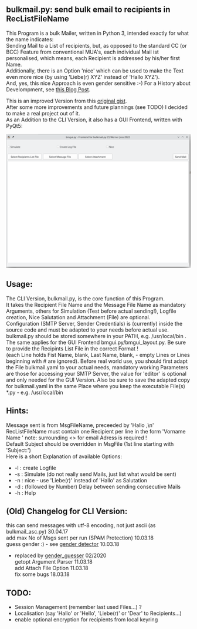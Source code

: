 ## bulkmail.py: send bulk email to recipients in RecListFileName

This Program is a bulk Mailer, written in Python 3, intended exactly for what the name indicates:  
Sending Mail to a List of recipients, but, as opposed to the standard CC (or BCC) Feature from conventional MUA's, each individual Mail ist personalised,
which means, each Recipient is addressed by his/her first Name.  
Additionally, there is an Option 'nice' which can be used to make the Text even more nice (by using 'Liebe(r) XYZ' instead of 'Hallo XYZ').  
And, yes, this nice Approach is even gender sensitive :-)
For a History about Develompment, see [this Blog Post](https://hoernerfranzracing.de/werner/blog/spam-schleuder-version-2-0).

This is an improved Version from this [original gist](https://gist.github.com/wernerjoss/9ba0d815bb91d043f929d98670f99064).  
After some more improvements and future plannings (see TODO) I decided to make a real project out of it.  
As an Addition to the CLI Version, it also has a GUI Frontend, written with PyQt5:

![](screenshot.png)

## Usage:
The CLI Version, bulkmail.py, is the core function of this Program.  
It takes the Recipient File Name and the Message File Name as mandatory Arguments, others for Simulation (Test before actual sending!),
Logfile creation, Nice Salutation and Attachment (File) are optional.  
Configuration (SMTP Server, Sender Credentials) is (currently) inside the source code and must be adapted to your needs before actual use.  
bulkmail.py should be stored somewhere in your PATH, e.g. /usr/local/bin .  
The same applies for the GUI Frontend bmgui.py/bmgui_layout.py.
Be sure to provide the Recipints List File in the correct Format !  
(each Line holds Fist Name, blank, Last Name, blank, <email address> - empty Lines or Lines beginning with # are ignored).
Before real world use, you should first adapt the File bulkmail.yaml to your actual needs, mandatory working Parameters are those for
accessing your SMTP Server, the value for 'editor' is optional and only needed for the GUI Version.
Also be sure to save the adapted copy for bulkmail.yaml in the same Place where you keep the executable File(s) *.py - e.g. /usr/local/bin

## Hints:
Message sent is from MsgFileName, preceeded by 'Hallo <Name>,\n'  
RecListFileName must contain one Recipient per line in the form 'Vorname Name <email>'	note: surrounding <> for email Adress is required !  
Default Subject should be overridden in MsgFile (1st line starting with 'Subject:')  
Here is a short Explanation of available Options:
-   -l : create Logfile
-   -s : Simulate (do not really send Mails, just list what would be sent)
-   -n : nice - use 'Liebe(r)' instead of 'Hallo' as Salutation
-   -d : (followed by Number) Delay between sending consecutive Mails
-   -h : Help 

## (Old) Changelog for CLI Version:
this can send messages with utf-8 encoding, not just ascii (as bulkmail_asc.py) 30.04.17  
add max No of Msgs sent per run (SPAM Protection) 10.03.18  
guess gender :) - see [gender detector](https://pypi.python.org/pypi/gender-detector) 10.03.18  
- replaced by [gender_guesser](https://pypi.org/project/gender-guesser/) 02/2020   
getopt Argument Parser 11.03.18  
add Attach File Option 11.03.18  
fix some bugs 18.03.18  

## TODO:
- Session Management (remember last used Files...) ?
- Localisation (say 'Hallo' or 'Hello', 'Liebe(r)' or 'Dear' to Recipients...)
- enable optional encryption for recipients from local keyring